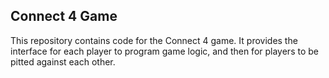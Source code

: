 ## Connect 4 Game
This repository contains code for the Connect 4 game. It provides the interface for each player to program game logic, and then for players to be pitted against each other. 
